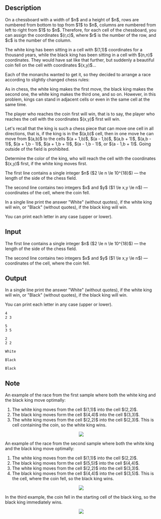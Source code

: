 ## Description

<div><p>On a chessboard with a width of $n$ and a height of $n$, rows are numbered from bottom to top from $1$ to $n$, columns are numbered from left to right from $1$ to $n$. Therefore, for each cell of the chessboard, you can assign the coordinates $(r,c)$, where $r$ is the number of the row, and $c$ is the number of the column.</p><p>The white king has been sitting in a cell with $(1,1)$ coordinates for a thousand years, while the black king has been sitting in a cell with $(n,n)$ coordinates. They would have sat like that further, but suddenly a beautiful coin fell on the cell with coordinates $(x,y)$...</p><p>Each of the monarchs wanted to get it, so they decided to arrange a race according to slightly changed chess rules:</p><p>As in chess, the white king makes the first move, the black king makes the second one, the white king makes the third one, and so on. However, in this problem, <span class="tex-font-style-bf">kings can stand in adjacent cells or even in the same cell at the same time</span>.</p><p>The player who reaches the coin first will win, that is to say, the player who reaches the cell with the coordinates $(x,y)$ first will win.</p><p>Let's recall that the king is such a chess piece that can move one cell in all directions, that is, if the king is in the $(a,b)$ cell, then in one move he can move from $(a,b)$ to the cells $(a + 1,b)$, $(a - 1,b)$, $(a,b + 1)$, $(a,b - 1)$, $(a + 1,b - 1)$, $(a + 1,b + 1)$, $(a - 1,b - 1)$, or $(a - 1,b + 1)$. Going outside of the field is prohibited.</p><p>Determine the color of the king, who will reach the cell with the coordinates $(x,y)$ first, if the white king moves first.</p></div><div class="input-specification"><p>The first line contains a single integer $n$ ($2 \le n \le 10^{18}$)&nbsp;— the length of the side of the chess field.</p><p>The second line contains two integers $x$ and $y$ ($1 \le x,y \le n$)&nbsp;— coordinates of the cell, where the coin fell.</p></div><div class="output-specification"><p>In a single line print the answer "<span class="tex-font-style-tt">White</span>" (without quotes), if the white king will win, or "<span class="tex-font-style-tt">Black</span>" (without quotes), if the black king will win.</p><p>You can print each letter in any case (upper or lower).</p></div>

## Input

<p>The first line contains a single integer $n$ ($2 \le n \le 10^{18}$)&nbsp;— the length of the side of the chess field.</p><p>The second line contains two integers $x$ and $y$ ($1 \le x,y \le n$)&nbsp;— coordinates of the cell, where the coin fell.</p>

## Output

<p>In a single line print the answer "<span class="tex-font-style-tt">White</span>" (without quotes), if the white king will win, or "<span class="tex-font-style-tt">Black</span>" (without quotes), if the black king will win.</p><p>You can print each letter in any case (upper or lower).</p>





```input1
4
2 3

```




```input2
5
3 5

```




```input3
2
2 2

```




```output1
White
```




```output2
Black
```




```output3
Black
```



## Note

<p>An example of the race from the first sample where both the white king and the black king move optimally:</p><ol><li> The white king moves from the cell $(1,1)$ into the cell $(2,2)$.</li><li> The black king moves form the cell $(4,4)$ into the cell $(3,3)$.</li><li> The white king moves from the cell $(2,2)$ into the cell $(2,3)$. This is cell containing the coin, so the white king wins.</li></ol><center> <img class="tex-graphics" src="file://ChddeWxy.png" style="max-width: 100.0%;max-height: 100.0%;"> </center><p>An example of the race from the second sample where both the white king and the black king move optimally:</p><ol><li> The white king moves from the cell $(1,1)$ into the cell $(2,2)$.</li><li> The black king moves form the cell $(5,5)$ into the cell $(4,4)$.</li><li> The white king moves from the cell $(2,2)$ into the cell $(3,3)$.</li><li> The black king moves from the cell $(4,4)$ into the cell $(3,5)$. This is the cell, where the coin fell, so the black king wins.</li></ol><center> <img class="tex-graphics" src="file://hatEWjDh.png" style="max-width: 100.0%;max-height: 100.0%;"> </center><p>In the third example, the coin fell in the starting cell of the black king, so the black king immediately wins.</p><center> <img class="tex-graphics" src="file://YFke1Efs.png" style="max-width: 100.0%;max-height: 100.0%;"> </center>
